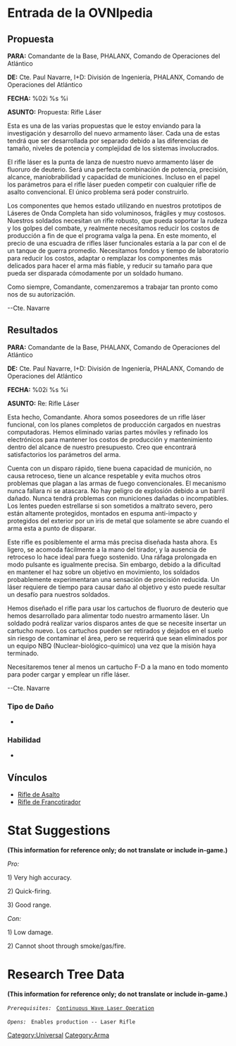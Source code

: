 # Entrada de la OVNIpedia

## Propuesta

**PARA:** Comandante de la Base, PHALANX, Comando de Operaciones del
Atlántico

**DE:** Cte. Paul Navarre, I+D: División de Ingeniería, PHALANX, Comando
de Operaciones del Atlántico

**FECHA:** %02i %s %i

**ASUNTO:** Propuesta: Rifle Láser

Esta es una de las varias propuestas que le estoy enviando para la
investigación y desarrollo del nuevo armamento láser. Cada una de estas
tendrá que ser desarrollada por separado debido a las diferencias de
tamaño, niveles de potencia y complejidad de los sistemas involucrados.

El rifle láser es la punta de lanza de nuestro nuevo armamento láser de
fluoruro de deuterio. Será una perfecta combinación de potencia,
precisión, alcance, maniobrabilidad y capacidad de municiones. Incluso
en el papel los parámetros para el rifle láser pueden competir con
cualquier rifle de asalto convencional. El único problema será poder
construirlo.

Los componentes que hemos estado utilizando en nuestros prototipos de
Láseres de Onda Completa han sido voluminosos, frágiles y muy costosos.
Nuestros soldados necesitan un rifle robusto, que pueda soportar la
rudeza y los golpes del combate, y realmente necesitamos reducir los
costos de producción a fin de que el programa valga la pena. En este
momento, el precio de una escuadra de rifles láser funcionales estaría a
la par con el de un tanque de guerra promedio. Necesitamos fondos y
tiempo de laboratorio para reducir los costos, adaptar o remplazar los
componentes más delicados para hacer el arma más fiable, y reducir su
tamaño para que pueda ser disparada cómodamente por un soldado humano.

Como siempre, Comandante, comenzaremos a trabajar tan pronto como nos de
su autorización.

--Cte. Navarre

## Resultados

**PARA:** Comandante de la Base, PHALANX, Comando de Operaciones del
Atlántico

**DE:** Cte. Paul Navarre, I+D: División de Ingeniería, PHALANX, Comando
de Operaciones del Atlántico

**FECHA:** %02i %s %i

**ASUNTO:** Re: Rifle Láser

Esta hecho, Comandante. Ahora somos poseedores de un rifle láser
funcional, con los planes completos de producción cargados en nuestras
computadoras. Hemos eliminado varias partes móviles y refinado los
electrónicos para mantener los costos de producción y mantenimiento
dentro del alcance de nuestro presupuesto. Creo que encontrará
satisfactorios los parámetros del arma.

Cuenta con un disparo rápido, tiene buena capacidad de munición, no
causa retroceso, tiene un alcance respetable y evita muchos otros
problemas que plagan a las armas de fuego convencionales. El mecanismo
nunca fallara ni se atascara. No hay peligro de explosión debido a un
barril dañado. Nunca tendrá problemas con municiones dañadas o
incompatibles. Los lentes pueden estrellarse si son sometidos a maltrato
severo, pero están altamente protegidos, montados en espuma anti-impacto
y protegidos del exterior por un iris de metal que solamente se abre
cuando el arma esta a punto de disparar.

Este rifle es posiblemente el arma más precisa diseñada hasta ahora. Es
ligero, se acomoda fácilmente a la mano del tirador, y la ausencia de
retroceso lo hace ideal para fuego sostenido. Una ráfaga prolongada en
modo pulsante es igualmente precisa. Sin embargo, debido a la dificultad
en mantener el haz sobre un objetivo en movimiento, los soldados
probablemente experimentaran una sensación de precisión reducida. Un
láser requiere de tiempo para causar daño al objetivo y esto puede
resultar un desafío para nuestros soldados.

Hemos diseñado el rifle para usar los cartuchos de fluoruro de deuterio
que hemos desarrollado para alimentar todo nuestro armamento láser. Un
soldado podrá realizar varios disparos antes de que se necesite insertar
un cartucho nuevo. Los cartuchos pueden ser retirados y dejados en el
suelo sin riesgo de contaminar el área, pero se requerirá que sean
eliminados por un equipo NBQ (Nuclear-biológico-químico) una vez que la
misión haya terminado.

Necesitaremos tener al menos un cartucho F-D a la mano en todo momento
para poder cargar y emplear un rifle láser.

--Cte. Navarre

### Tipo de Daño

-

### Habilidad

-

## Vínculos

- [Rifle de Asalto](Translation:assault_txt/es "wikilink")
- [Rifle de Francotirador](Translation:sniper_txt/es "wikilink")

# Stat Suggestions

**(This information for reference only; do not translate or include
in-game.)**

*Pro:*

1\) Very high accuracy.

2\) Quick-firing.

3\) Good range.

*Con:*

1\) Low damage.

2\) Cannot shoot through smoke/gas/fire.

# Research Tree Data

**(This information for reference only; do not translate or include
in-game.)**

*`Prerequisites:`*
` `[`Continuous Wave Laser Operation`](Research/Continuous_Wave_Laser_Operation "wikilink")

*`Opens:`*
` Enables production -- Laser Rifle`

[Category:Universal](Category:Universal "wikilink")
[Category:Arma](Category:Arma "wikilink")